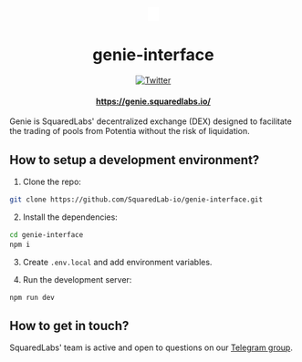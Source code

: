 <div align="center">
  <img height="24" src="./public/images/logo.svg" />
  <h1>genie-interface</h1>
    <a href="https://twitter.com/intent/tweet?text=Wow:&url=https%3A%2F%2Ftwitter.com%2FSquaredLabs_"><img alt="Twitter" src="https://img.shields.io/twitter/url?style=social&url=https%3A%2F%2Ftwitter.com%2Fgeniedex"/></a>
  <h4>
    <a href="https://genie.squaredlabs.io/">https://genie.squaredlabs.io/</a>
  </h4>
</div>

Genie is SquaredLabs' decentralized exchange (DEX) designed to facilitate the trading of pools from Potentia without the risk of liquidation.

## How to setup a development environment?
1. Clone the repo:
```bash
git clone https://github.com/SquaredLab-io/genie-interface.git
```

2. Install the dependencies:
```bash
cd genie-interface
npm i
```

3. Create `.env.local` and add environment variables.

4. Run the development server:
```bash
npm run dev
```

## How to get in touch?
SquaredLabs' team is active and open to questions on our [Telegram group](https://t.me/squaredlabs).

<!-- ## Contributing
We welcome contributions to `genie-interface`! Please review our [contributing guidelines](CONTRIBUTING.md) for more information. -->

<!-- ## License

`genie-interface` is open source software licensed under the Apache 2.0 license. -->
